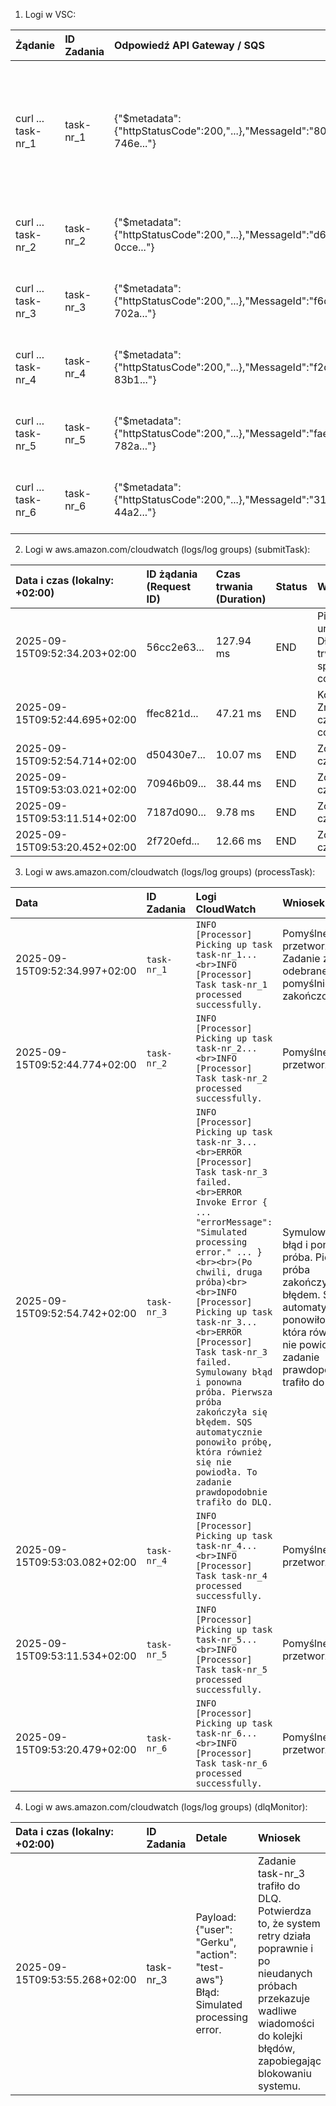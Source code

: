 1. Logi w VSC:

| Żądanie	| ID Zadania	| Odpowiedź API Gateway / SQS	| Wniosek | 
| :--- | :--- | :--- | :--- |
| curl ... task-nr_1 | task-nr_1 |	{"$metadata":{"httpStatusCode":200,"...},"MessageId":"80428931-746e..."} |	Sukces. API Gateway przekazało żądanie, a funkcja Lambda submitTask wysłała wiadomość do SQS. |
| curl ... task-nr_2 |	task-nr_2 |	{"$metadata":{"httpStatusCode":200,"...},"MessageId":"d60901e5-0cce..."} |	Sukces. Kolejne zadanie zostało wysłane. |
| curl ... task-nr_3 |	task-nr_3 |	{"$metadata":{"httpStatusCode":200,"...},"MessageId":"f6d8ec2b-702a..."} |	Sukces. Kolejne zadanie zostało wysłane. |
| curl ... task-nr_4 |	task-nr_4 |	{"$metadata":{"httpStatusCode":200,"...},"MessageId":"f2d546a1-83b1..."} |	Sukces. Kolejne zadanie zostało wysłane. |
| curl ... task-nr_5 |	task-nr_5 |	{"$metadata":{"httpStatusCode":200,"...},"MessageId":"fae1877d-782a..."} |	Sukces. Kolejne zadanie zostało wysłane. |
| curl ... task-nr_6 |	task-nr_6 |	{"$metadata":{"httpStatusCode":200,"...},"MessageId":"31c205be-44a2..."} |	Sukces. Kolejne zadanie zostało wysłane. |

2. Logi w aws.amazon.com/cloudwatch (logs/log groups) (submitTask):

| Data i czas (lokalny: +02:00) |	ID żądania (Request ID) |	Czas trwania (Duration) |	Status	| Wniosek |
| :--- | :--- | :--- | :--- | :--- |
| 2025-09-15T09:52:34.203+02:00 |	56cc2e63...	| 127.94 ms |	END	| Pierwsze uruchomienie. Dłuższy czas trwania spowodowany cold start. |
| 2025-09-15T09:52:44.695+02:00	| ffec821d...	| 47.21 ms	| END	| Kolejne żądanie. Znacznie krótszy czas trwania po cold start. |
| 2025-09-15T09:52:54.714+02:00	| d50430e7...	| 10.07 ms	| END	| Zoptymalizowany czas trwania. |
| 2025-09-15T09:53:03.021+02:00	| 70946b09...	| 38.44 ms	| END	| Zoptymalizowany czas trwania. |
| 2025-09-15T09:53:11.514+02:00	| 7187d090...	| 9.78 ms	| END	| Zoptymalizowany czas trwania. |
| 2025-09-15T09:53:20.452+02:00	| 2f720efd...	| 12.66 ms	| END	| Zoptymalizowany czas trwania. |

3. Logi w aws.amazon.com/cloudwatch (logs/log groups) (processTask):

| Data | ID Zadania |	Logi CloudWatch | Wniosek | 
| :--- | :--- | :--- | :--- |
| 2025-09-15T09:52:34.997+02:00 | `task-nr_1`	| `INFO [Processor] Picking up task task-nr_1...<br>INFO [Processor] Task task-nr_1 processed successfully.`	| Pomyślne przetworzenie. Zadanie zostało odebrane i pomyślnie zakończone. | 
| 2025-09-15T09:52:44.774+02:00 | `task-nr_2`	| `INFO [Processor] Picking up task task-nr_2...<br>INFO [Processor] Task task-nr_2 processed successfully.`	| Pomyślne przetworzenie. | 
| 2025-09-15T09:52:54.742+02:00 | `task-nr_3`	| `INFO [Processor] Picking up task task-nr_3...<br>ERROR [Processor] Task task-nr_3 failed.<br>ERROR Invoke Error { ... "errorMessage": "Simulated processing error." ... }<br><br>(Po chwili, druga próba)<br><br>INFO [Processor] Picking up task task-nr_3...<br>ERROR [Processor] Task task-nr_3 failed.	Symulowany błąd i ponowna próba. Pierwsza próba zakończyła się błędem. SQS automatycznie ponowiło próbę, która również się nie powiodła. To zadanie prawdopodobnie trafiło do DLQ.` | Symulowany błąd i ponowna próba. Pierwsza próba zakończyła się błędem. SQS automatycznie ponowiło próbę, która również się nie powiodła. To zadanie prawdopodobnie trafiło do DLQ. |
| 2025-09-15T09:53:03.082+02:00 | `task-nr_4`	| `INFO [Processor] Picking up task task-nr_4...<br>INFO [Processor] Task task-nr_4 processed successfully.`	| Pomyślne przetworzenie. | 
| 2025-09-15T09:53:11.534+02:00 | `task-nr_5`	| `INFO [Processor] Picking up task task-nr_5...<br>INFO [Processor] Task task-nr_5 processed successfully.`	| Pomyślne przetworzenie. | 
| 2025-09-15T09:53:20.479+02:00 | `task-nr_6`	| `INFO [Processor] Picking up task task-nr_6...<br>INFO [Processor] Task task-nr_6 processed successfully.`	| Pomyślne przetworzenie. | 

4. Logi w aws.amazon.com/cloudwatch (logs/log groups) (dlqMonitor):

| Data i czas (lokalny: +02:00)	| ID Zadania	| Detale	| Wniosek | 
| :--- | :--- | :--- | :--- |
| 2025-09-15T09:53:55.268+02:00 | task-nr_3	| Payload:<br> {"user": "Gerku", "action": "test-aws"}<br>Błąd:<br> Simulated processing error.	| Zadanie task-nr_3 trafiło do DLQ.<br>Potwierdza to, że system retry działa poprawnie i po nieudanych próbach przekazuje wadliwe wiadomości do kolejki błędów, zapobiegając blokowaniu systemu. | 


